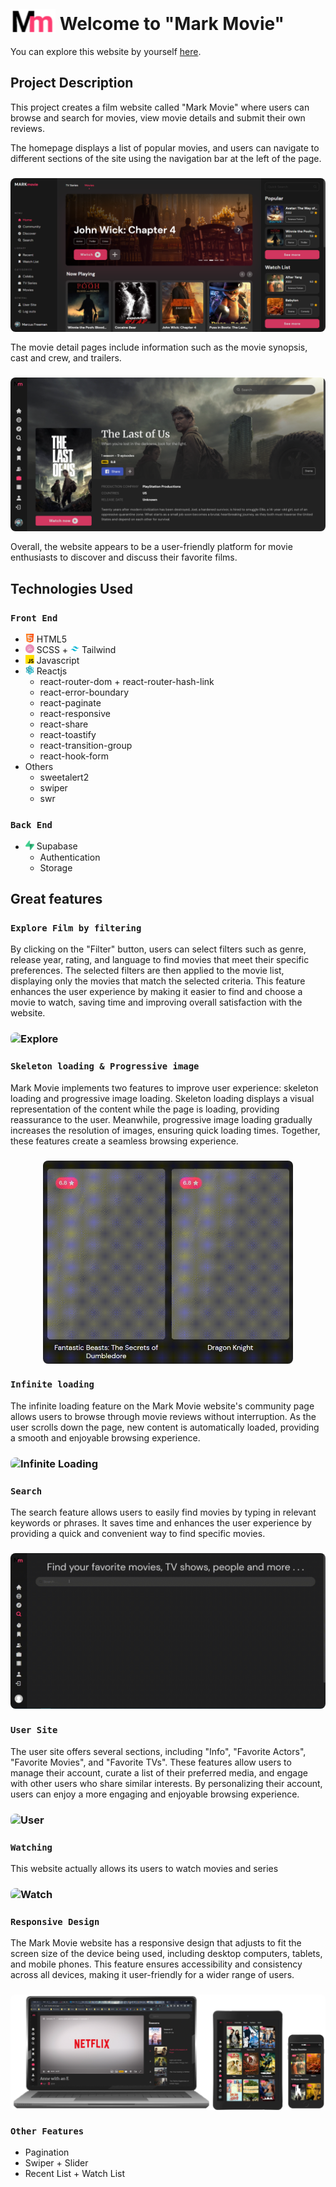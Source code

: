 # <img src="https://github.com/Marcus20119/IMAGES/blob/main/mark_movie/logo-mark-movie.png?raw=true" alt="logo" style="transform:translateY(5px);display:inline-block;width:72px;"></img> Welcome to "Mark Movie"

You can explore this website by yourself [here](https://mark-movie.vercel.app/home/movies).

## Project Description

This project creates a film website called "Mark Movie" where users can browse and search for movies, view movie details and submit their own reviews.

The homepage displays a list of popular movies, and users can navigate to different sections of the site using the navigation bar at the left of the page.

### <img src="https://github.com/Marcus20119/IMAGES/blob/main/mark_movie/mark-movie-deploy.png?raw=true" alt="Home page" style="display:block;border-radius:8px;"></img>

The movie detail pages include information such as the movie synopsis, cast and crew, and trailers.

### <img src="https://github.com/Marcus20119/IMAGES/blob/main/mark_movie/mark-movie-detail.png?raw=true" alt="Home page" style="display:block;border-radius:8px;"></img>

Overall, the website appears to be a user-friendly platform for movie enthusiasts to discover and discuss their favorite films.

## Technologies Used

### `Front End`

- <img src="https://github.com/Marcus20119/IMAGES/blob/main/icons/html.png?raw=true" alt="HTML5" style="width:14px;"/> HTML5
- <img src="https://github.com/Marcus20119/IMAGES/blob/main/icons/scss.png?raw=true" alt="SCSS" style="width:14px;"/> SCSS + <img src="https://github.com/Marcus20119/IMAGES/blob/main/icons/tailwind.png?raw=true" alt="Tailwind" style="width:14px;"/> Tailwind
- <img src="https://github.com/Marcus20119/IMAGES/blob/main/icons/javascript.png?raw=true" alt="JS" style="width:14px;"/> Javascript
- <img src="https://github.com/Marcus20119/IMAGES/blob/main/icons/react.png?raw=true" alt="React" style="width:14px;"/> Reactjs
  - react-router-dom + react-router-hash-link
  - react-error-boundary
  - react-paginate
  - react-responsive
  - react-share
  - react-toastify
  - react-transition-group
  - react-hook-form
- Others
  - sweetalert2
  - swiper
  - swr

### `Back End`

- <img src="https://github.com/Marcus20119/IMAGES/blob/main/icons/supabase.png?raw=true" alt="Supabase" style="width:14px;"/> Supabase
  - Authentication
  - Storage

## Great features

### `Explore Film by filtering`

By clicking on the "Filter" button, users can select filters such as genre, release year, rating, and language to find movies that meet their specific preferences. The selected filters are then applied to the movie list, displaying only the movies that match the selected criteria. This feature enhances the user experience by making it easier to find and choose a movie to watch, saving time and improving overall satisfaction with the website.

### <img src="https://github.com/Marcus20119/IMAGES/blob/main/mark_movie/mark-movie-filter.gif?raw=true" alt="Explore" style="display:block;border-radius:8px;"></img>

### `Skeleton loading & Progressive image`

Mark Movie implements two features to improve user experience: skeleton loading and progressive image loading. Skeleton loading displays a visual representation of the content while the page is loading, providing reassurance to the user. Meanwhile, progressive image loading gradually increases the resolution of images, ensuring quick loading times. Together, these features create a seamless browsing experience.

### <p align="center"><img src="https://github.com/Marcus20119/IMAGES/blob/main/mark_movie/mark-movie-skeleton.gif?raw=true" alt="Skeleton" style="display:block;border-radius:8px;width:400px" align="center"></img></p>

### `Infinite loading`

The infinite loading feature on the Mark Movie website's community page allows users to browse through movie reviews without interruption. As the user scrolls down the page, new content is automatically loaded, providing a smooth and enjoyable browsing experience.

### <img src="https://github.com/Marcus20119/IMAGES/blob/main/mark_movie/mark-movie-infinite-loading.gif?raw=true" alt="Infinite Loading" style="display:block;border-radius:8px;"></img>

### `Search`

The search feature allows users to easily find movies by typing in relevant keywords or phrases. It saves time and enhances the user experience by providing a quick and convenient way to find specific movies.

### <img src="https://github.com/Marcus20119/IMAGES/blob/main/mark_movie/mark-movie-search.gif?raw=true" alt="Search" style="display:block;border-radius:8px;"></img>

### `User Site`

The user site offers several sections, including "Info", "Favorite Actors", "Favorite Movies", and "Favorite TVs". These features allow users to manage their account, curate a list of their preferred media, and engage with other users who share similar interests. By personalizing their account, users can enjoy a more engaging and enjoyable browsing experience.

### <img src="https://github.com/Marcus20119/IMAGES/blob/main/mark_movie/mark-movie-user.gif?raw=true" alt="User" style="display:block;border-radius:8px;"></img>

### `Watching`

This website actually allows its users to watch movies and series

### <img src="https://github.com/Marcus20119/IMAGES/blob/main/mark_movie/mark-movie-watch.gif?raw=true" alt="Watch" style="display:block;border-radius:8px;"></img>

### `Responsive Design`

The Mark Movie website has a responsive design that adjusts to fit the screen size of the device being used, including desktop computers, tablets, and mobile phones. This feature ensures accessibility and consistency across all devices, making it user-friendly for a wider range of users.

### <img src="https://github.com/Marcus20119/IMAGES/blob/main/mark_movie/mark-movie-responsive.png?raw=true" alt="Explore" style="display:block;border-radius:8px;"></img>

### `Other Features`

- Pagination
- Swiper + Slider
- Recent List + Watch List

